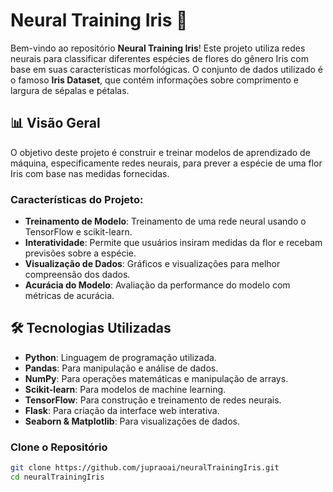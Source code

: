 # Neural Training Iris 🌸

Bem-vindo ao repositório **Neural Training Iris**! Este projeto utiliza redes neurais para classificar diferentes espécies de flores do gênero Iris com base em suas características morfológicas. O conjunto de dados utilizado é o famoso **Iris Dataset**, que contém informações sobre comprimento e largura de sépalas e pétalas.

## 📊 Visão Geral

O objetivo deste projeto é construir e treinar modelos de aprendizado de máquina, especificamente redes neurais, para prever a espécie de uma flor Iris com base nas medidas fornecidas.

### Características do Projeto:
- **Treinamento de Modelo**: Treinamento de uma rede neural usando o TensorFlow e scikit-learn.
- **Interatividade**: Permite que usuários insiram medidas da flor e recebam previsões sobre a espécie.
- **Visualização de Dados**: Gráficos e visualizações para melhor compreensão dos dados.
- **Acurácia do Modelo**: Avaliação da performance do modelo com métricas de acurácia.

## 🛠️ Tecnologias Utilizadas

- **Python**: Linguagem de programação utilizada.
- **Pandas**: Para manipulação e análise de dados.
- **NumPy**: Para operações matemáticas e manipulação de arrays.
- **Scikit-learn**: Para modelos de machine learning.
- **TensorFlow**: Para construção e treinamento de redes neurais.
- **Flask**: Para criação da interface web interativa.
- **Seaborn & Matplotlib**: Para visualizações de dados.


### Clone o Repositório

```bash
git clone https://github.com/jupraoai/neuralTrainingIris.git
cd neuralTrainingIris
